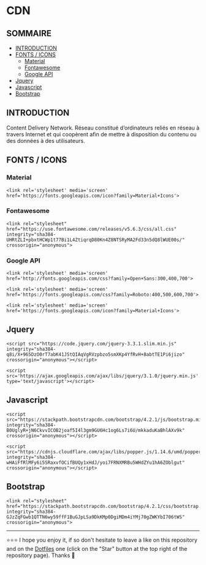 # CDN

## SOMMAIRE
- [INTRODUCTION](#introduction)
- [FONTS / ICONS](#fontsicons)
  - [Material](#material)
  - [Fontawesome](#fontawesome)
  - [Google API](#google-api)
- [Jquery](#jquery)
- [Javascript](#javascript)
- [Bootstrap](#bootstrap)

## INTRODUCTION
Content Delivery Network. Réseau constitué d’ordinateurs reliés en réseau à travers Internet et qui coopèrent afin de mettre à disposition du contenu ou des données à des utilisateurs.

## FONTS / ICONS
### Material
```shell
<link rel='stylesheet' media='screen' href='https://fonts.googleapis.com/icon?family=Material+Icons'>
```

### Fontawesome
```shell
<link rel="stylesheet" href="https://use.fontawesome.com/releases/v5.6.3/css/all.css" integrity="sha384-UHRtZLI+pbxtHCWp1t77Bi1L4ZtiqrqD80Kn4Z8NTSRyMA2Fd33n5dQ8lWUE00s/" crossorigin="anonymous">
```

### Google API
```shell
<link rel='stylesheet' media='screen' href='http://fonts.googleapis.com/css?family=Open+Sans:300,400,700'>
```
```shell
<link rel='stylesheet' media='screen' href='https://fonts.googleapis.com/css?family=Roboto:400,500,600,700'>
```
```shell
<link rel='stylesheet' media='screen' href='https://fonts.googleapis.com/icon?family=Material+Icons'>
```

## Jquery
```shell
<script src="https://code.jquery.com/jquery-3.3.1.slim.min.js" integrity="sha384-q8i/X+965DzO0rT7abK41JStQIAqVgRVzpbzo5smXKp4YfRvH+8abtTE1Pi6jizo" crossorigin="anonymous"></script>
```
```shell
<script src='https://ajax.googleapis.com/ajax/libs/jquery/3.1.0/jquery.min.js' type='text/javascript'></script>
```

## Javascript
```shell
<script src="https://stackpath.bootstrapcdn.com/bootstrap/4.2.1/js/bootstrap.min.js" integrity="sha384-B0UglyR+jN6CkvvICOB2joaf5I4l3gm9GU6Hc1og6Ls7i6U/mkkaduKaBhlAXv9k" crossorigin="anonymous"></script>
```
```shell
<script src="https://cdnjs.cloudflare.com/ajax/libs/popper.js/1.14.6/umd/popper.min.js" integrity="sha384-wHAiFfRlMFy6i5SRaxvfOCifBUQy1xHdJ/yoi7FRNXMRBu5WHdZYu1hA6ZOblgut" crossorigin="anonymous"></script>
```

## Bootstrap
```shell
<link rel="stylesheet" href="https://stackpath.bootstrapcdn.com/bootstrap/4.2.1/css/bootstrap.min.css" integrity="sha384-GJzZqFGwb1QTTN6wy59ffF1BuGJpLSa9DkKMp0DgiMDm4iYMj70gZWKYbI706tWS" crossorigin="anonymous">
```

***

⭐⭐⭐ I hope you enjoy it, if so don't hesitate to leave a like on this repository and on the [Dotfiles](https://github.com/EmmanuelLefevre/Dotfiles) one (click on the "Star" button at the top right of the repository page). Thanks 🤗
